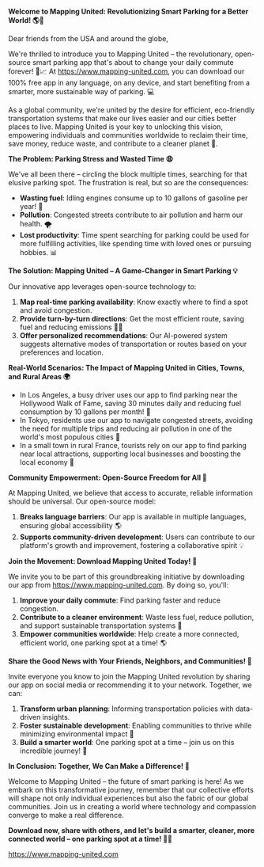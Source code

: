 **Welcome to Mapping United: Revolutionizing Smart Parking for a Better World! 🌎💚**

Dear friends from the USA and around the globe,

We're thrilled to introduce you to Mapping United – the revolutionary, open-source smart parking app that's about to change your daily commute forever! 🚗📈 At https://www.mapping-united.com, you can download our 100% free app in any language, on any device, and start benefiting from a smarter, more sustainable way of parking. 💻

As a global community, we're united by the desire for efficient, eco-friendly transportation systems that make our lives easier and our cities better places to live. Mapping United is your key to unlocking this vision, empowering individuals and communities worldwide to reclaim their time, save money, reduce waste, and contribute to a cleaner planet 🌟.

**The Problem: Parking Stress and Wasted Time 😩**

We've all been there – circling the block multiple times, searching for that elusive parking spot. The frustration is real, but so are the consequences:

* **Wasting fuel**: Idling engines consume up to 10 gallons of gasoline per year! 🚫
* **Pollution**: Congested streets contribute to air pollution and harm our health. 🌪️
* **Lost productivity**: Time spent searching for parking could be used for more fulfilling activities, like spending time with loved ones or pursuing hobbies. 📊

**The Solution: Mapping United – A Game-Changer in Smart Parking 💡**

Our innovative app leverages open-source technology to:

1. **Map real-time parking availability**: Know exactly where to find a spot and avoid congestion.
2. **Provide turn-by-turn directions**: Get the most efficient route, saving fuel and reducing emissions 🚗📍
3. **Offer personalized recommendations**: Our AI-powered system suggests alternative modes of transportation or routes based on your preferences and location.

**Real-World Scenarios: The Impact of Mapping United in Cities, Towns, and Rural Areas 🌍**

* In Los Angeles, a busy driver uses our app to find parking near the Hollywood Walk of Fame, saving 30 minutes daily and reducing fuel consumption by 10 gallons per month! 🚗
* In Tokyo, residents use our app to navigate congested streets, avoiding the need for multiple trips and reducing air pollution in one of the world's most populous cities 🌆
* In a small town in rural France, tourists rely on our app to find parking near local attractions, supporting local businesses and boosting the local economy 💸

**Community Empowerment: Open-Source Freedom for All 👥**

At Mapping United, we believe that access to accurate, reliable information should be universal. Our open-source model:

1. **Breaks language barriers**: Our app is available in multiple languages, ensuring global accessibility 🌎
2. **Supports community-driven development**: Users can contribute to our platform's growth and improvement, fostering a collaborative spirit 💡

**Join the Movement: Download Mapping United Today! 📲**

We invite you to be part of this groundbreaking initiative by downloading our app from https://www.mapping-united.com. By doing so, you'll:

1. **Improve your daily commute**: Find parking faster and reduce congestion.
2. **Contribute to a cleaner environment**: Waste less fuel, reduce pollution, and support sustainable transportation systems 🌿
3. **Empower communities worldwide**: Help create a more connected, efficient world, one parking spot at a time! 🌎

**Share the Good News with Your Friends, Neighbors, and Communities! 📢**

Invite everyone you know to join the Mapping United revolution by sharing our app on social media or recommending it to your network. Together, we can:

1. **Transform urban planning**: Informing transportation policies with data-driven insights.
2. **Foster sustainable development**: Enabling communities to thrive while minimizing environmental impact 🌱
3. **Build a smarter world**: One parking spot at a time – join us on this incredible journey! 🚀

**In Conclusion: Together, We Can Make a Difference! 🌟**

Welcome to Mapping United – the future of smart parking is here! As we embark on this transformative journey, remember that our collective efforts will shape not only individual experiences but also the fabric of our global communities. Join us in creating a world where technology and compassion converge to make a real difference.

**Download now, share with others, and let's build a smarter, cleaner, more connected world – one parking spot at a time! 🚗💖**

https://www.mapping-united.com
